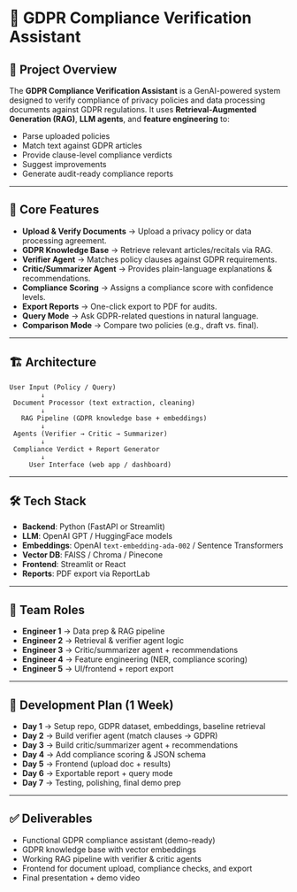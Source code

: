 # 📘 GDPR Compliance Verification Assistant

## 📝 Project Overview

The **GDPR Compliance Verification Assistant** is a GenAI-powered system designed to verify compliance of privacy policies and data processing documents against GDPR regulations. It uses **Retrieval-Augmented Generation (RAG)**, **LLM agents**, and **feature engineering** to:

- Parse uploaded policies
- Match text against GDPR articles
- Provide clause-level compliance verdicts
- Suggest improvements
- Generate audit-ready compliance reports

---

## 🚀 Core Features

- **Upload & Verify Documents** → Upload a privacy policy or data processing agreement.
- **GDPR Knowledge Base** → Retrieve relevant articles/recitals via RAG.
- **Verifier Agent** → Matches policy clauses against GDPR requirements.
- **Critic/Summarizer Agent** → Provides plain-language explanations & recommendations.
- **Compliance Scoring** → Assigns a compliance score with confidence levels.
- **Export Reports** → One-click export to PDF for audits.
- **Query Mode** → Ask GDPR-related questions in natural language.
- **Comparison Mode** → Compare two policies (e.g., draft vs. final).

---

## 🏗️ Architecture

```
User Input (Policy / Query)
        ↓
 Document Processor (text extraction, cleaning)
        ↓
   RAG Pipeline (GDPR knowledge base + embeddings)
        ↓
 Agents (Verifier → Critic → Summarizer)
        ↓
 Compliance Verdict + Report Generator
        ↓
     User Interface (web app / dashboard)
```

---

## 🛠️ Tech Stack

- **Backend**: Python (FastAPI or Streamlit)
- **LLM**: OpenAI GPT / HuggingFace models
- **Embeddings**: OpenAI `text-embedding-ada-002` / Sentence Transformers
- **Vector DB**: FAISS / Chroma / Pinecone
- **Frontend**: Streamlit or React
- **Reports**: PDF export via ReportLab

---

## 👥 Team Roles

- **Engineer 1** → Data prep & RAG pipeline
- **Engineer 2** → Retrieval & verifier agent logic
- **Engineer 3** → Critic/summarizer agent + recommendations
- **Engineer 4** → Feature engineering (NER, compliance scoring)
- **Engineer 5** → UI/frontend + report export

---

## 📅 Development Plan (1 Week)

- **Day 1** → Setup repo, GDPR dataset, embeddings, baseline retrieval
- **Day 2** → Build verifier agent (match clauses → GDPR)
- **Day 3** → Build critic/summarizer agent + recommendations
- **Day 4** → Add compliance scoring & JSON schema
- **Day 5** → Frontend (upload doc + results)
- **Day 6** → Exportable report + query mode
- **Day 7** → Testing, polishing, final demo prep

---

## ✅ Deliverables

- Functional GDPR compliance assistant (demo-ready)
- GDPR knowledge base with vector embeddings
- Working RAG pipeline with verifier & critic agents
- Frontend for document upload, compliance checks, and export
- Final presentation + demo video
